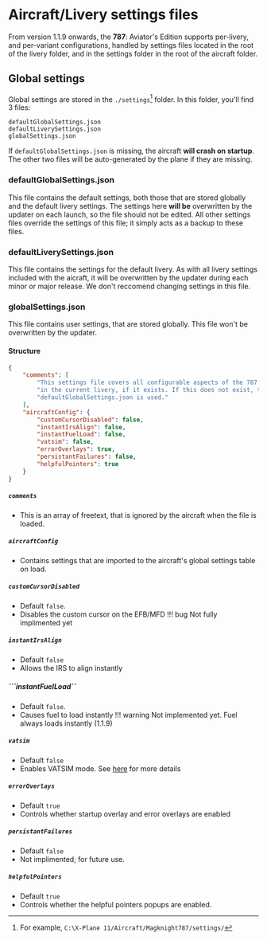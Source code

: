 # Aircraft/Livery settings files
From version 1.1.9 onwards, the **787**: Aviator's Edition supports per-livery, and per-variant configurations, handled by settings files located in the root of the livery folder, and in the settings folder in the root of the aircraft folder.

## Global settings 
Global settings are stored in the ``./settings``[^1] folder. In this folder, you'll find 3 files: 
```
defaultGlobalSettings.json
defaultLiverySettings.json
globalSettings.json
```
If ``defaultGlobalSettings.json`` is missing, the aircraft __will crash on startup__. The other two files will be auto-generated by the plane if they are missing.
[^1]: For example, ``C:\X-Plane 11/Aircraft/Magknight787/settings/``

### defaultGlobalSettings.json
This file contains the default settings, both those that are stored globally and the default livery settings. The settings here __will be__ overwritten by the updater on each launch, so the file should not be edited. All other settings files override the settings of this file; it simply acts as a backup to these files.

### defaultLiverySettings.json
This file contains the settings for the default livery. As with all livery settings included with the aicraft, it will be overwritten by the updater during each minor or major release. We don't reccomend changing settings in this file.

### globalSettings.json
This file contains user settings, that are stored globally. This file won't be overwritten by the updater. 
#### Structure
```json
{
    "comments": [
        "This settings file covers all configurable aspects of the 787. Items in the 'defaultAirlineConfig' section are overridden by a settings/liverySettings.json file",
        "in the current livery, if it exists. If this does not exist, then these values are used. If a setting that is expected is not present here, then values from",
        "defaultGlobalSettings.json is used."
    ],
    "aircraftConfig": {
        "customCursorDisabled": false,
        "instantIrsAlign": false,
        "instantFuelLoad": false,
        "vatsim": false,
        "errorOverlays": true,
        "persistantFailures": false,
        "helpfulPointers": true
    }
}
```

##### ``comments``
* This is an array of freetext, that is ignored by the aircraft when the file is loaded.

##### ```aircraftConfig```
* Contains settings that are imported to the aircraft's global settings table on load.

##### ``customCursorDisabled``
* Default ``false``.
* Disables the custom cursor on the EFB/MFD
!!! bug
    Not fully implimented yet

##### ``instantIrsAlign``
* Default ``false`` 
* Allows the IRS to align instantly

##### ```instantFuelLoad``
* Default ``false``. 
* Causes fuel to load instantly
!!! warning
    Not implemented yet. Fuel always loads instantly (1.1.9)

##### ``vatsim``
* Default ``false`` 
* Enables VATSIM mode. See [here](./vatsim) for more details

##### ``errorOverlays``
* Default ``true`` 
* Controls whether startup overlay and error overlays are enabled

##### ``persistantFailures``
* Default ``false`` 
* Not implimented; for future use.

##### ``helpfulPointers``
* Default ``true`` 
* Controls whether the helpful pointers popups are enabled.
